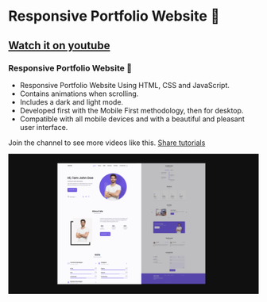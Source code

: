 # Responsive Portfolio Website 🎍 
## [Watch it on youtube](https://www.youtube.com/channel/UCgME7xUx_PrCdphF2k8bupg?app=desktop)
### Responsive Portfolio Website 🎍

- Responsive Portfolio Website Using HTML, CSS and JavaScript.
- Contains animations when scrolling.
- Includes a dark and light mode.
- Developed first with the Mobile First methodology, then for desktop.
- Compatible with all mobile devices and with a beautiful and pleasant user interface.

Join the channel to see more videos like this. [Share tutorials](https://www.youtube.com/channel/UCgME7xUx_PrCdphF2k8bupg?app=desktop)

![Portfolio website](/preview.png)

